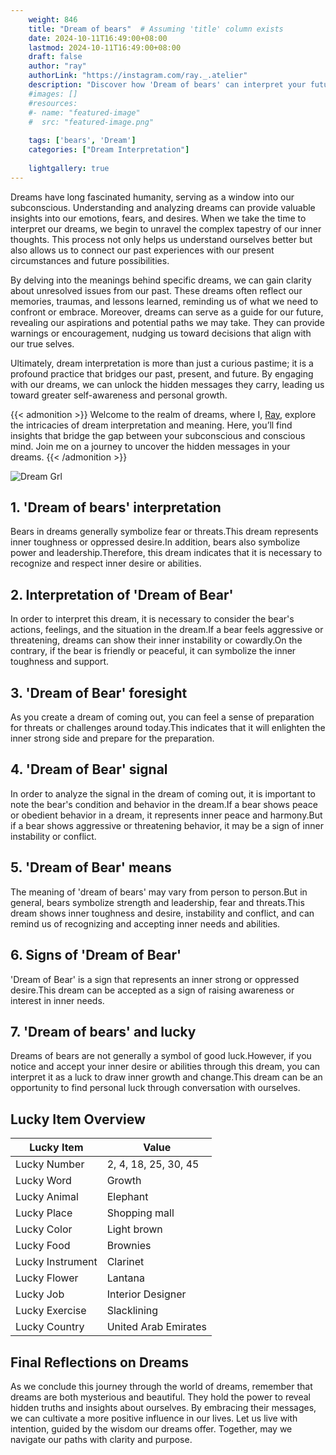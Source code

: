 ```yaml
---
    weight: 846
    title: "Dream of bears"  # Assuming 'title' column exists
    date: 2024-10-11T16:49:00+08:00
    lastmod: 2024-10-11T16:49:00+08:00
    draft: false
    author: "ray"
    authorLink: "https://instagram.com/ray._.atelier"
    description: "Discover how 'Dream of bears' can interpret your future and uncover its significant meanings in your life."
    #images: []
    #resources:
    #- name: "featured-image"
    #  src: "featured-image.png"
    
    tags: ['bears', 'Dream']
    categories: ["Dream Interpretation"]
    
    lightgallery: true
---
```

    
Dreams have long fascinated humanity, serving as a window into our subconscious. Understanding and analyzing dreams can provide valuable insights into our emotions, fears, and desires. When we take the time to interpret our dreams, we begin to unravel the complex tapestry of our inner thoughts. This process not only helps us understand ourselves better but also allows us to connect our past experiences with our present circumstances and future possibilities.

By delving into the meanings behind specific dreams, we can gain clarity about unresolved issues from our past. These dreams often reflect our memories, traumas, and lessons learned, reminding us of what we need to confront or embrace. Moreover, dreams can serve as a guide for our future, revealing our aspirations and potential paths we may take. They can provide warnings or encouragement, nudging us toward decisions that align with our true selves.

Ultimately, dream interpretation is more than just a curious pastime; it is a profound practice that bridges our past, present, and future. By engaging with our dreams, we can unlock the hidden messages they carry, leading us toward greater self-awareness and personal growth.

{{< admonition >}}
Welcome to the realm of dreams, where I, [Ray](https://instagram.com/ray._.atelier), explore the intricacies of dream interpretation and meaning. Here, you’ll find insights that bridge the gap between your subconscious and conscious mind. Join me on a journey to uncover the hidden messages in your dreams.
{{< /admonition >}}

![Dream Grl](https://cdn.pixabay.com/photo/2017/11/02/03/35/gothic-2910057_1280.jpg "Dream Grl")

## 1. 'Dream of bears' interpretation
Bears in dreams generally symbolize fear or threats.This dream represents inner toughness or oppressed desire.In addition, bears also symbolize power and leadership.Therefore, this dream indicates that it is necessary to recognize and respect inner desire or abilities.

## 2. Interpretation of 'Dream of Bear'
In order to interpret this dream, it is necessary to consider the bear's actions, feelings, and the situation in the dream.If a bear feels aggressive or threatening, dreams can show their inner instability or cowardly.On the contrary, if the bear is friendly or peaceful, it can symbolize the inner toughness and support.

## 3. 'Dream of Bear' foresight
As you create a dream of coming out, you can feel a sense of preparation for threats or challenges around today.This indicates that it will enlighten the inner strong side and prepare for the preparation.

## 4. 'Dream of Bear' signal
In order to analyze the signal in the dream of coming out, it is important to note the bear's condition and behavior in the dream.If a bear shows peace or obedient behavior in a dream, it represents inner peace and harmony.But if a bear shows aggressive or threatening behavior, it may be a sign of inner instability or conflict.

## 5. 'Dream of Bear' means
The meaning of 'dream of bears' may vary from person to person.But in general, bears symbolize strength and leadership, fear and threats.This dream shows inner toughness and desire, instability and conflict, and can remind us of recognizing and accepting inner needs and abilities.

## 6. Signs of 'Dream of Bear'
'Dream of Bear' is a sign that represents an inner strong or oppressed desire.This dream can be accepted as a sign of raising awareness or interest in inner needs.

## 7. 'Dream of bears' and lucky
Dreams of bears are not generally a symbol of good luck.However, if you notice and accept your inner desire or abilities through this dream, you can interpret it as a luck to draw inner growth and change.This dream can be an opportunity to find personal luck through conversation with ourselves.

## Lucky Item Overview
| Lucky Item          | Value              |
|---------------|--------------------|
| Lucky Number        | 2, 4, 18, 25, 30, 45  |
| Lucky Word          | Growth |
| Lucky Animal        | Elephant |
| Lucky Place         | Shopping mall     |
| Lucky Color         | Light brown     |
| Lucky Food          | Brownies      |
| Lucky Instrument    | Clarinet |
| Lucky Flower        | Lantana    |
| Lucky Job           | Interior Designer       |
| Lucky Exercise      | Slacklining  |
| Lucky Country       | United Arab Emirates    |


##  Final Reflections on Dreams

As we conclude this journey through the world of dreams, remember that dreams are both mysterious and beautiful. They hold the power to reveal hidden truths and insights about ourselves. By embracing their messages, we can cultivate a more positive influence in our lives. Let us live with intention, guided by the wisdom our dreams offer. Together, may we navigate our paths with clarity and purpose.
